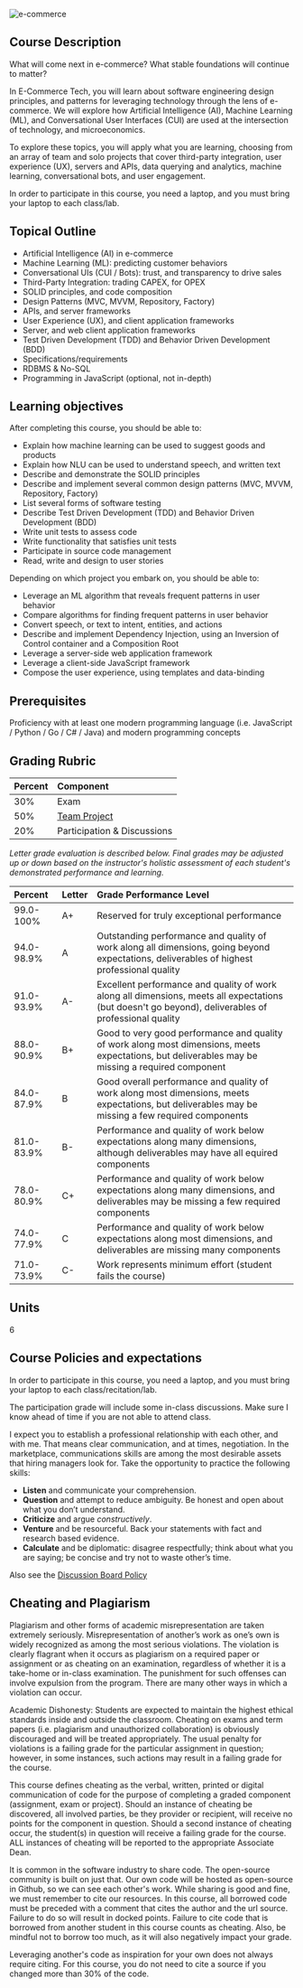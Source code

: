 ![e-commerce](https://cloud.githubusercontent.com/assets/933621/10716481/265914d0-7b11-11e5-8538-a32894ea5ccb.jpg)

## Course Description

What will come next in e-commerce? What stable foundations will continue to matter?

In E-Commerce Tech, you will learn about software engineering design principles, and patterns for leveraging technology through the lens of e-commerce. We will explore how Artificial Intelligence (AI), Machine Learning (ML), and Conversational User Interfaces (CUI) are used at the intersection of technology, and microeconomics.

To explore these topics, you will apply what you are learning, choosing from an array of team and solo projects that cover third-party integration, user experience (UX), servers and APIs, data querying and analytics, machine learning, conversational bots, and user engagement.

In order to participate in this course, you need a laptop, and you must bring your laptop to each class/lab.

## Topical Outline

* Artificial Intelligence (AI) in e-commerce
* Machine Learning (ML): predicting customer behaviors
* Conversational UIs (CUI / Bots): trust, and transparency to drive sales
* Third-Party Integration: trading CAPEX, for OPEX
* SOLID principles, and code composition
* Design Patterns (MVC, MVVM, Repository, Factory)
* APIs, and server frameworks
* User Experience (UX), and client application frameworks
* Server, and web client application frameworks
* Test Driven Development (TDD) and Behavior Driven Development (BDD)
* Specifications/requirements
* RDBMS & No-SQL
* Programming in JavaScript (optional, not in-depth)

## Learning objectives
After completing this course, you should be able to:

* Explain how machine learning can be used to suggest goods and products
* Explain how NLU can be used to understand speech, and written text
* Describe and demonstrate the SOLID principles
* Describe and implement several common design patterns (MVC, MVVM, Repository, Factory)
* List several forms of software testing
* Describe Test Driven Development (TDD) and Behavior Driven Development (BDD)
* Write unit tests to assess code
* Write functionality that satisfies unit tests
* Participate in source code management
* Read, write and design to user stories

Depending on which project you embark on, you should be able to:

* Leverage an ML algorithm that reveals frequent patterns in user behavior
* Compare algorithms for finding frequent patterns in user behavior
* Convert speech, or text to intent, entities, and actions
* Describe and implement Dependency Injection, using an Inversion of Control container and a Composition Root
* Leverage a server-side web application framework
* Leverage a client-side JavaScript framework
* Compose the user experience, using templates and data-binding


## Prerequisites

Proficiency with at least one modern programming language (i.e. JavaScript / Python / Go / C# / Java) and modern programming concepts

## Grading Rubric
| Percent | Component |
|:--------|:----------|
| 30% | Exam |
| 50% | [Team Project](Team-Project.md) |
| 20% | Participation & Discussions |

_Letter grade evaluation is described below. Final grades may be adjusted up or down based on the instructor's holistic assessment of each student's demonstrated performance and learning._

| Percent | Letter | Grade Performance Level |
|:--------|:-------|:------------------------|
| 99.0-100% | A+ | Reserved for truly exceptional performance |
| 94.0-98.9% | A | Outstanding performance and quality of work along all dimensions, going beyond expectations, deliverables of highest professional quality |
| 91.0-93.9% | A- | Excellent performance and quality of work along all dimensions, meets all expectations (but doesn't go beyond), deliverables of professional quality |
| 88.0-90.9% | B+ | Good to very good performance and quality of work along most dimensions, meets expectations, but deliverables may be missing a required component |
| 84.0-87.9% | B | Good overall performance and quality of work along most dimensions, meets expectations, but deliverables may be missing a few required components |
| 81.0-83.9% | B- | Performance and quality of work below expectations along many dimensions, although deliverables may have all equired components |
| 78.0-80.9% | C+ | Performance and quality of work below expectations along many dimensions, and deliverables may be missing a few required components |
| 74.0-77.9% | C | Performance and quality of work below expectations along most dimensions, and deliverables are missing many components |
| 71.0-73.9% | C- | Work represents minimum effort (student fails the course) |

## Units
6

## Course Policies and expectations
In order to participate in this course, you need a laptop, and you must bring your laptop to each class/recitation/lab.

The participation grade will include some in-class discussions. Make sure I know ahead of time if you are not able to attend class.

I expect you to establish a professional relationship with each other, and with me. That means clear communication, and at times, negotiation. In the marketplace, communications skills are among the most desirable assets that hiring managers look for. Take the opportunity to practice the following skills:

* **Listen** and communicate your comprehension.
* **Question** and attempt to reduce ambiguity. Be honest and open about what you don’t understand.
* **Criticize** and argue _constructively_.
* **Venture** and be resourceful. Back your statements with fact and research based evidence.
* **Calculate** and be diplomatic: disagree respectfully; think about what you are saying; be concise and try not to waste other’s time.

Also see the [Discussion Board Policy](Discussion-Board-Policy.md)


## Cheating and Plagiarism

Plagiarism and other forms of academic misrepresentation are taken extremely seriously. Misrepresentation of another’s work as one’s own is widely recognized as among the most serious violations. The violation is clearly flagrant when it occurs as plagiarism on a required paper or assignment or as cheating on an examination, regardless of whether it is a take-home or in-class examination. The punishment for such offenses can involve expulsion from the program. There are many other ways in which a violation can occur.

Academic Dishonesty: Students are expected to maintain the highest ethical standards inside and outside the classroom. Cheating on exams and term papers (i.e. plagiarism and unauthorized collaboration) is obviously discouraged and will be treated appropriately. The usual penalty for violations is a failing grade for the particular assignment in question; however, in some instances, such actions may result in a failing grade for the course.

This course defines cheating as the verbal, written, printed or digital communication of code for the purpose of completing a graded component (assignment, exam or project). Should an instance of cheating be discovered, all involved parties, be they provider or recipient, will receive no points for the component in question. Should a second instance of cheating occur, the student(s) in question will receive a failing grade for the course. ALL instances of cheating will be reported to the appropriate Associate Dean.

It is common in the software industry to share code. The open-source community is built on just that. Our own code will be hosted as open-source in Github, so we can see each other's work. While sharing is good and fine, we must remember to cite our resources. In this course, all borrowed code must be preceded with a comment that cites the author and the url source. Failure to do so will result in docked points. Failure to cite code that is borrowed from another student in this course counts as cheating. Also, be mindful not to borrow too much, as it will also negatively impact your grade.

Leveraging another's code as inspiration for your own does not always require citing. For this course, you do not need to cite a source if you changed more than 30% of the code.
